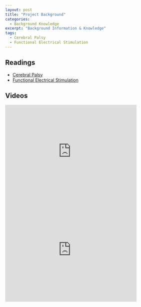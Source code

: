 ```yaml
---
layout: post
title: "Project Background"
categories:
  - Background Knowledge
excerpt: "Background Information & Knowledge"
tags: 
  - Cerebral Palsy
  - Functional Electrical Stimulation
---
```


## Readings
* [Cerebral Palsy](https://en.wikipedia.org/wiki/Cerebral_palsy)
* [Functional Electrical Stimulation](https://en.wikipedia.org/wiki/Functional_electrical_stimulation#Cerebral_palsy)

## Videos 
<iframe width="420" height="315" src="https://www.youtube.com/watch?v=FQ3yLWYs6qs" frameborder="0" allowfullscreen></iframe>
<iframe width="420" height="315" src="https://www.youtube.com/watch?v=MRq-fR0_Vg0" frameborder="0" allowfullscreen></iframe>

